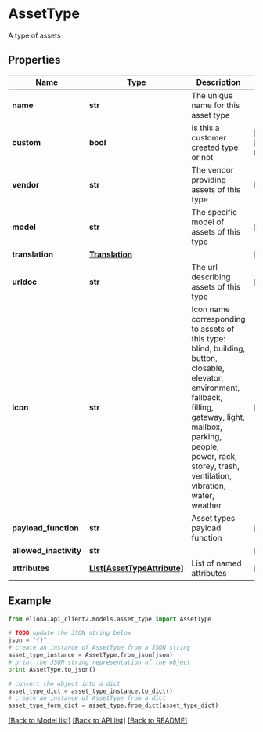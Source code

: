 # AssetType

A type of assets

## Properties

Name | Type | Description | Notes
------------ | ------------- | ------------- | -------------
**name** | **str** | The unique name for this asset type | 
**custom** | **bool** | Is this a customer created type or not | [optional] [default to True]
**vendor** | **str** | The vendor providing assets of this type | [optional] 
**model** | **str** | The specific model of assets of this type | [optional] 
**translation** | [**Translation**](Translation.md) |  | [optional] 
**urldoc** | **str** | The url describing assets of this type | [optional] 
**icon** | **str** | Icon name corresponding to assets of this type: blind, building, button, closable, elevator, environment, fallback, filling, gateway, light, mailbox, parking, people, power, rack, storey, trash, ventilation, vibration, water, weather | [optional] 
**payload_function** | **str** | Asset types payload function | [optional] 
**allowed_inactivity** | **str** |  | [optional] 
**attributes** | [**List[AssetTypeAttribute]**](AssetTypeAttribute.md) | List of named attributes | [optional] 

## Example

```python
from eliona.api_client2.models.asset_type import AssetType

# TODO update the JSON string below
json = "{}"
# create an instance of AssetType from a JSON string
asset_type_instance = AssetType.from_json(json)
# print the JSON string representation of the object
print AssetType.to_json()

# convert the object into a dict
asset_type_dict = asset_type_instance.to_dict()
# create an instance of AssetType from a dict
asset_type_form_dict = asset_type.from_dict(asset_type_dict)
```
[[Back to Model list]](../README.md#documentation-for-models) [[Back to API list]](../README.md#documentation-for-api-endpoints) [[Back to README]](../README.md)


